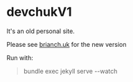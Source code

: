 devchukV1
=================

It's an old personal site.

Please see [brianch.uk](brianch.uk) for the new version

Run with:
> bundle exec jekyll serve --watch
